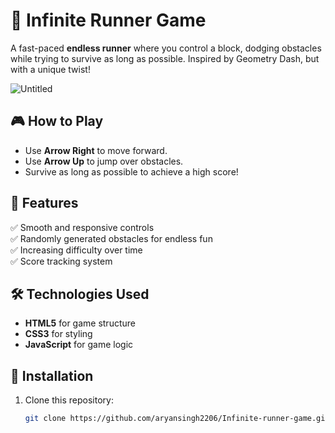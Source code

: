 
# 🏃 Infinite Runner Game  

A fast-paced **endless runner** where you control a block, dodging obstacles while trying to survive as long as possible. Inspired by Geometry Dash, but with a unique twist!  

![Untitled](https://github.com/user-attachments/assets/02c10bbb-e682-4413-a93a-0720c8934a49)


## 🎮 How to Play  
- Use **Arrow Right** to move forward.  
- Use **Arrow Up** to jump over obstacles.  
- Survive as long as possible to achieve a high score!  

## 🚀 Features  
✅ Smooth and responsive controls  
✅ Randomly generated obstacles for endless fun  
✅ Increasing difficulty over time  
✅ Score tracking system  

## 🛠️ Technologies Used  
- **HTML5** for game structure  
- **CSS3** for styling  
- **JavaScript** for game logic  

## 📂 Installation  
1. Clone this repository:  
   ```sh
   git clone https://github.com/aryansingh2206/Infinite-runner-game.git
